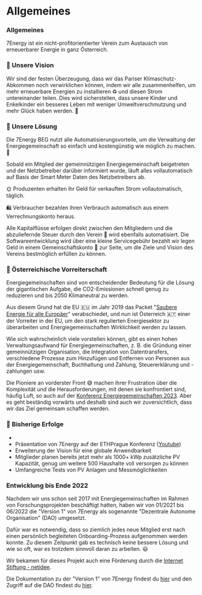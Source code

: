 # Allgemeines

### Allgemeines

7Energy ist ein nicht-profitorientierter Verein zum Austausch von erneuerbarer Energie in ganz Österreich.

### 🔮 Unsere Vision <a href="#unsere-vision" id="unsere-vision"></a>

Wir sind der festen Überzeugung, dass wir das Pariser Klimaschutz-Abkommen noch verwirklichen können, indem wir alle zusammenhelfen, um mehr erneuerbare Energien zu installieren ♻️ und diesen Strom untereinander teilen. Dies wird sicherstellen, dass unsere Kinder und Enkelkinder ein besseres Leben mit weniger Umweltverschmutzung und mehr Glück haben werden. 💚

### 🫶 Unsere Lösung <a href="#unsere-losung" id="unsere-losung"></a>

Die 7Energy BEG nutzt alle Automatisierungsvorteile, um die Verwaltung der Energiegemeinschaft so einfach und kostengünstig wie möglich zu machen. 🥰

Sobald ein Mitglied der gemeinnützigen Energiegemeinschaft beigetreten und der Netzbetreiber darüber informiert wurde, läuft alles vollautomatisch auf Basis der Smart Meter Daten des Netzbetreibers ab.

🌞 Produzenten erhalten ihr Geld für verkauften Strom vollautomatisch, täglich.

🛍️ Verbraucher bezahlen ihren Verbrauch automatisch aus einem Verrechnungskonto heraus.

Alle Kapitalflüsse erfolgen direkt zwischen den Mitgliedern und die abzuliefernde Steuer durch den Verein 🧾 wird ebenfalls automatisiert. Die Softwareentwicklung wird über eine kleine Servicegebühr bezahlt wir legen Geld in einem Gemeinschaftskonto 🏦 zur Seite, um die Ziele und Vision des Vereins bestmöglich erfüllen zu können.

### 🚀 Österreichische Vorreiterschaft <a href="#osterreichische-vorreiterschaft" id="osterreichische-vorreiterschaft"></a>

Energiegemeinschaften sind von entscheidender Bedeutung für die Lösung der gigantischen Aufgabe, die CO2-Emissionen schnell genug zu reduzieren und bis 2050 Klimaneutral zu werden.

Aus diesem Grund hat die EU 🇪🇺 im Jahr 2019 das Packet "[Saubere Energie für alle Europäer](https://energy.ec.europa.eu/topics/energy-strategy/clean-energy-all-europeans-package\_en)" verabschiedet, und nun ist Österreich 🇦🇹 einer der Vorreiter in der EU, um den stark regulierten Energiesektor zu überarbeiten und Energiegemeinschaften Wirklichkeit werden zu lassen.

Wie sich wahrscheinlich viele vorstellen können, gibt es einen hohen Verwaltungsaufwand für Energiegemeinschaften, z. B. die Gründung einer gemeinnützigen Organisation, die Integration von Datentransfers, verschiedene Prozesse zum Hinzufügen und Entfernen von Personen aus der Energiegemeinschaft, Buchhaltung und Zahlung, Steuererklärung und -zahlungen usw.

Die Pioniere an vorderster Front 😅 machen ihrer Frustration über die Komplexität und die Herausforderungen, mit denen sie konfrontiert sind, häufig Luft, so auch auf der [Konferenz Energiegemeinschaften 2023](https://youtu.be/oo5-HXvk6kk). Aber es geht beständig vorwärts und deshalb sind auch wir zuversichtlich, dass wir das Ziel gemeinsam schaffen werden.

### 🎯 Bisherige Erfolge <a href="#bisherige-erfolge" id="bisherige-erfolge"></a>

*
* Präsentation von 7Energy auf der ETHPrague Konferenz ([Youtube](https://youtu.be/UtBtGACPv1E))
* Erweiterung der Vision für eine globale Anwendbarkeit
* Mitglieder planen bereits jetzt mehr als 1000+ kWp zusätzliche PV Kapazität, genug um weitere 500 Haushalte voll versorgen zu können
* Umfangreiche Tests von PV Anlagen und Messmöglichkeiten

### Entwicklung bis Ende 2022 <a href="#entwicklung-bis-ende-2022" id="entwicklung-bis-ende-2022"></a>

Nachdem wir uns schon seit 2017 mit Energiegemeinschaften im Rahmen von Forschungsprojekten beschäftigt hatten, haben wir von 01/2021 bis 06/2022 die "Version 1" von 7Energy als sogenannte "Dezentrale Autonome Organisation" (DAO) umgesetzt.

Dafür war es notwendig, dass so ziemlich jedes neue Mitglied erst nach einen persönlich begleiteten Onboarding-Prozess aufgenommen werden konnte. Zu diesem Zeitpunkt gab es technisch keine bessere Lösung und wie so oft, war es trotzdem sinnvoll daran zu arbeiten. 😃

Wir bekamen für dieses Projekt auch eine Förderung durch die [Internet Stiftung - netidee](https://www.netidee.at/7energy).

Die Dokumentation zu der "Version 1" von 7Energy findest du [hier](https://dao-docs.7energy.at/) und den Zugriff auf die DAO findest du [hier](https://dao.7energy.at/).
